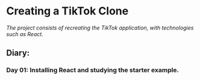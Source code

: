 # Creating a TikTok Clone

_The project consists of recreating the TikTok application, with technologies such as React._

## Diary:

### Day 01: Installing React and studying the starter example.
